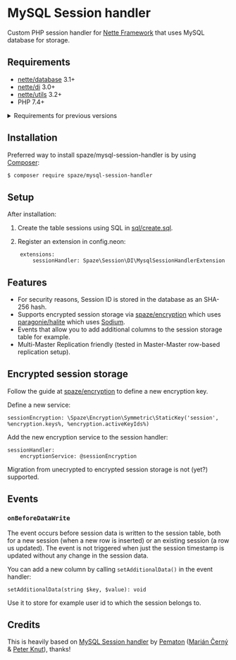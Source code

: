 # MySQL Session handler

Custom PHP session handler for [Nette Framework](http://nette.org/) that uses MySQL database for storage.

## Requirements

- [nette/database](https://github.com/nette/database) 3.1+
- [nette/di](https://github.com/nette/utils) 3.0+
- [nette/utils](https://github.com/nette/utils) 3.2+
- PHP 7.4+

<details>
<summary>Requirements for previous versions</summary>

*Requirements for 2.1 (not supported anymore)*
- [nette/database](https://github.com/nette/database) 2.4+
- [nette/di](https://github.com/nette/utils) 2.4+
- [nette/utils](https://github.com/nette/utils) 2.4+
- PHP 7.2+
</details>

## Installation

Preferred way to install spaze/mysql-session-handler is by using [Composer](http://getcomposer.org/):

```sh
$ composer require spaze/mysql-session-handler
```

## Setup

After installation:

1) Create the table sessions using SQL in [sql/create.sql](sql/create.sql).

2) Register an extension in config.neon:

```neon
	extensions:
		sessionHandler: Spaze\Session\DI\MysqlSessionHandlerExtension
```

## Features

- For security reasons, Session ID is stored in the database as an SHA-256 hash.
- Supports encrypted session storage via [spaze/encryption](https://github.com/spaze/encryption) which uses [paragonie/halite](https://github.com/paragonie/halite) which uses [Sodium](https://php.net/sodium).
- Events that allow you to add additional columns to the session storage table for example.
- Multi-Master Replication friendly (tested in Master-Master row-based replication setup).

## Encrypted session storage

Follow the guide at [spaze/encryption](https://github.com/spaze/encryption#usage-in-nette-framework) to define a new encryption key.

Define a new service:
```
sessionEncryption: \Spaze\Encryption\Symmetric\StaticKey('session', %encryption.keys%, %encryption.activeKeyIds%)
```

Add the new encryption service to the session handler:
```
sessionHandler:
    encryptionService: @sessionEncryption
```

Migration from unecrypted to encrypted session storage is not (yet?) supported.

## Events

### `onBeforeDataWrite`
The event occurs before session data is written to the session table, both for a new session (when a new row is inserted) or an existing session (a row us updated). The event is not triggered when just the session timestamp is updated without any change in the session data.

You can add a new column by calling `setAdditionalData()` in the event handler:
```
setAdditionalData(string $key, $value): void
```
Use it to store for example user id to which the session belongs to.

## Credits

This is heavily based on [MySQL Session handler](https://github.com/pematon/mysql-session-handler) by [Pematon](https://github.com/orgs/pematon/people) ([Marián Černý](https://github.com/mariancerny) & [Peter Knut](https://github.com/peterpp)), thanks!
